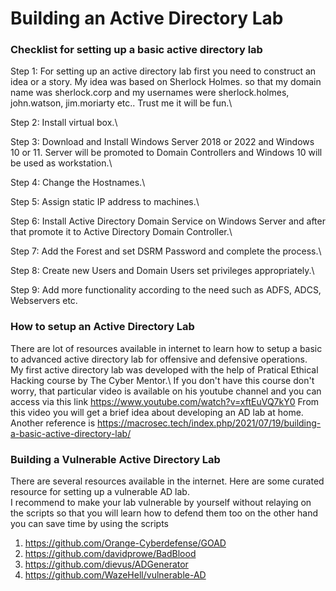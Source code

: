# Building an Active Directory Lab

### Checklist for setting up a basic active directory lab

Step 1: For setting up an active directory lab first you need to construct an idea or a story. My idea was based on Sherlock Holmes. so that my domain name was sherlock.corp and my usernames were sherlock.holmes, john.watson, jim.moriarty etc.. Trust me it will be fun.\\

Step 2: Install virtual box.\\

Step 3: Download and Install Windows Server 2018 or 2022 and Windows 10 or 11. Server will be promoted to Domain Controllers and Windows 10 will be used as workstation.\\

Step 4: Change the Hostnames.\\

Step 5: Assign static IP address to machines.\\

Step 6: Install Active Directory Domain Service on Windows Server and after that promote it to Active Directory Domain Controller.\\

Step 7: Add the Forest and set DSRM Password and complete the process.\\

Step 8: Create new Users and Domain Users set privileges appropriately.\\

Step 9: Add more functionality according to the need such as ADFS, ADCS, Webservers etc.

### How to setup an Active Directory Lab

There are lot of resources available in internet to learn how to setup a basic to advanced active directory lab for offensive and defensive operations.\
My first active directory lab was developed with the help of Pratical Ethical Hacking course by The Cyber Mentor.\ If you don't have this course don't worry, that particular video is available on his youtube channel and you can access via this link https://www.youtube.com/watch?v=xftEuVQ7kY0 From this video you will get a brief idea about developing an AD lab at home.\
Another reference is https://macrosec.tech/index.php/2021/07/19/building-a-basic-active-directory-lab/

### Building a Vulnerable Active Directory Lab

There are several resources available in the internet. Here are some curated resource for setting up a vulnerable AD lab.\
I recommend to make your lab vulnerable by yourself without relaying on the scripts so that you will learn how to defend them too on the other hand you can save time by using the scripts

1. https://github.com/Orange-Cyberdefense/GOAD
2. https://github.com/davidprowe/BadBlood
3. https://github.com/dievus/ADGenerator
4. https://github.com/WazeHell/vulnerable-AD
